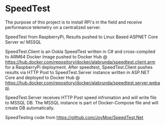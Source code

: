 # SpeedTest
The purpose of this project is to install RPi's in the field and receive performance telemetry on a centralized server.

SpeedTest from RaspberryPi, Results pushed to Linux Based ASPNET Core Server w/ MSSQL

SpeedTest.Client is an Ookla SpeedTest written in C# and cross-compiled to ARM64 Docker Image pushed to Docker Hub @ https://hub.docker.com/repository/docker/alabrunda/speedtest.client.arm for a RaspberryPi deployment.  After speedtest, SpeedTest.Client pushes results via HTTP Post to SpeedTest.Server instance written in ASP.NET Core and deployed to Docker Hub @ https://hub.docker.com/repository/docker/alabrunda/speedtest.server.webapi.  

SpeedTest.Server receives HTTP Post speed infromation and will write file to MSSQL DB.  The MSSQL instance is part of Docker-Compose file and will create DB automatically.  

SpeedTesting  code from https://github.com/JoyMoe/SpeedTest.Net
